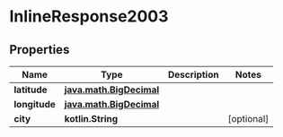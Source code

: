 
# InlineResponse2003

## Properties
Name | Type | Description | Notes
------------ | ------------- | ------------- | -------------
**latitude** | [**java.math.BigDecimal**](java.math.BigDecimal.md) |  | 
**longitude** | [**java.math.BigDecimal**](java.math.BigDecimal.md) |  | 
**city** | **kotlin.String** |  |  [optional]




